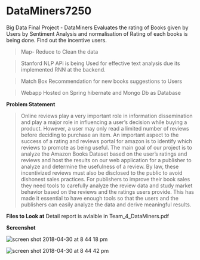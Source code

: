 # DataMiners7250
Big Data Final Project - DataMiners 
Evaluates the rating of Books given by Users by Sentiment Analysis and normalisation of Rating of each books is being done. 
Find out the incentive users.

>Map- Reduce to Clean the data 

>Stanford NLP APi is being Used for effective text analysis  due its implemented RNN at the backend.

>Match Box Recommendation for new books suggestions to Users

>Webapp Hosted on Spring hibernate and Mongo Db as Database 


**Problem Statement**

>Online reviews play a very important role in information dissemination and play a major role in influencing a user’s decision while buying a product. However, a user may only read a limited number of reviews before deciding to purchase an item. An important aspect to the success of a rating and reviews portal for amazon is to identify which reviews to promote as being useful. The main goal of our project is to analyze the Amazon Books Dataset based on the user’s ratings and reviews and host the results on our web application for a publisher to analyze and determine the usefulness of a review. By law, these incentivized reviews must also be disclosed to the public to avoid dishonest sales practices.
For publishers to improve their book sales they need tools to carefully analyze the review data and study market behavior based on the reviews and the ratings users provide. This has made it essential to have enough tools so that the users and the publishers can easily analyze the data and derive meaningful results.

**Files to Look at**
Detail report is avlaible in Team_4_DataMiners.pdf

**Screenshot**

![screen shot 2018-04-30 at 8 44 18 pm](https://user-images.githubusercontent.com/23444603/39456865-9004b0a4-4cb7-11e8-9128-0b7df4315373.png)


![screen shot 2018-04-30 at 8 44 42 pm](https://user-images.githubusercontent.com/23444603/39456871-99dfead0-4cb7-11e8-94c7-f55ed40ef697.png)
